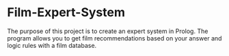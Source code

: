 # Film-Expert-System
The purpose of this project is to create an expert system in Prolog. The program allows you to get film recommendations based on your answer and logic rules with a film database.

